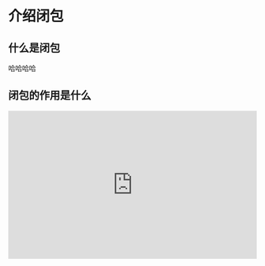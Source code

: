 # 介绍闭包
## 什么是闭包
哈哈哈哈

## 闭包的作用是什么
<iframe height="300" style="width: 100%;" scrolling="no" title="Untitled" src="https://codepen.io/lttisky/embed/rNdRomE?default-tab=html%2Cresult" frameborder="no" loading="lazy" allowtransparency="true" allowfullscreen="true">
  See the Pen <a href="https://codepen.io/lttisky/pen/rNdRomE">
  Untitled</a> by 廖添泰 (<a href="https://codepen.io/lttisky">@lttisky</a>)
  on <a href="https://codepen.io">CodePen</a>.
</iframe>